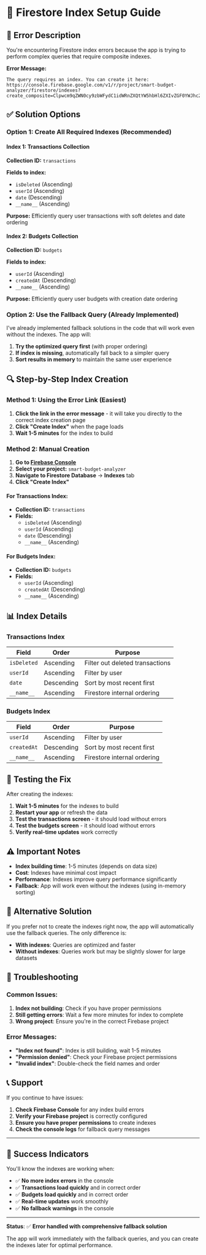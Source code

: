 # 🔧 Firestore Index Setup Guide

## 🚨 **Error Description**
You're encountering Firestore index errors because the app is trying to perform complex queries that require composite indexes.

**Error Message:**
```
The query requires an index. You can create it here: https://console.firebase.google.com/v1/r/project/smart-budget-analyzer/firestore/indexes?create_composite=Clpwcm9qZWN0cy9zbWFydC1idWRnZXQtYW5hbHl6ZXIvZGF0YWJhc2VzLyhkZWZhdWx0KS9jb2xsZWN0aW9uR3JvdXBzL3RyYW5zYWN0aW9ucy9pbmRleGVzL18QARoNCglpc0RlbGV0ZWQQARoKCgZ1c2VySWQQARoICgRkYXRlEAIaDAoIX19uYW1lX18QAg
```

## ✅ **Solution Options**

### Option 1: Create All Required Indexes (Recommended)

#### Index 1: Transactions Collection
**Collection ID:** `transactions`

**Fields to index:**
- `isDeleted` (Ascending)
- `userId` (Ascending) 
- `date` (Descending)
- `__name__` (Ascending)

**Purpose:** Efficiently query user transactions with soft deletes and date ordering

#### Index 2: Budgets Collection
**Collection ID:** `budgets`

**Fields to index:**
- `userId` (Ascending)
- `createdAt` (Descending)
- `__name__` (Ascending)

**Purpose:** Efficiently query user budgets with creation date ordering

### Option 2: Use the Fallback Query (Already Implemented)

I've already implemented fallback solutions in the code that will work even without the indexes. The app will:

1. **Try the optimized query first** (with proper ordering)
2. **If index is missing**, automatically fall back to a simpler query
3. **Sort results in memory** to maintain the same user experience

## 🔍 **Step-by-Step Index Creation**

### Method 1: Using the Error Link (Easiest)

1. **Click the link in the error message** - it will take you directly to the correct index creation page
2. **Click "Create Index"** when the page loads
3. **Wait 1-5 minutes** for the index to build

### Method 2: Manual Creation

1. **Go to [Firebase Console](https://console.firebase.google.com/)**
2. **Select your project:** `smart-budget-analyzer`
3. **Navigate to Firestore Database** → **Indexes** tab
4. **Click "Create Index"**

#### For Transactions Index:
- **Collection ID:** `transactions`
- **Fields:**
  - `isDeleted` (Ascending)
  - `userId` (Ascending)
  - `date` (Descending)
  - `__name__` (Ascending)

#### For Budgets Index:
- **Collection ID:** `budgets`
- **Fields:**
  - `userId` (Ascending)
  - `createdAt` (Descending)
  - `__name__` (Ascending)

## 📊 **Index Details**

### Transactions Index
| Field | Order | Purpose |
|-------|-------|---------|
| `isDeleted` | Ascending | Filter out deleted transactions |
| `userId` | Ascending | Filter by user |
| `date` | Descending | Sort by most recent first |
| `__name__` | Ascending | Firestore internal ordering |

### Budgets Index
| Field | Order | Purpose |
|-------|-------|---------|
| `userId` | Ascending | Filter by user |
| `createdAt` | Descending | Sort by most recent first |
| `__name__` | Ascending | Firestore internal ordering |

## 🚀 **Testing the Fix**

After creating the indexes:

1. **Wait 1-5 minutes** for the indexes to build
2. **Restart your app** or refresh the data
3. **Test the transactions screen** - it should load without errors
4. **Test the budgets screen** - it should load without errors
5. **Verify real-time updates** work correctly

## ⚠️ **Important Notes**

- **Index building time**: 1-5 minutes (depends on data size)
- **Cost**: Indexes have minimal cost impact
- **Performance**: Indexes improve query performance significantly
- **Fallback**: App will work even without the indexes (using in-memory sorting)

## 🎯 **Alternative Solution**

If you prefer not to create the indexes right now, the app will automatically use the fallback queries. The only difference is:

- **With indexes**: Queries are optimized and faster
- **Without indexes**: Queries work but may be slightly slower for large datasets

## 🔧 **Troubleshooting**

### Common Issues:

1. **Index not building**: Check if you have proper permissions
2. **Still getting errors**: Wait a few more minutes for index to complete
3. **Wrong project**: Ensure you're in the correct Firebase project

### Error Messages:

- **"Index not found"**: Index is still building, wait 1-5 minutes
- **"Permission denied"**: Check your Firebase project permissions
- **"Invalid index"**: Double-check the field names and order

## 📞 **Support**

If you continue to have issues:

1. **Check Firebase Console** for any index build errors
2. **Verify your Firebase project** is correctly configured
3. **Ensure you have proper permissions** to create indexes
4. **Check the console logs** for fallback query messages

---

## 🎉 **Success Indicators**

You'll know the indexes are working when:

- ✅ **No more index errors** in the console
- ✅ **Transactions load quickly** and in correct order
- ✅ **Budgets load quickly** and in correct order
- ✅ **Real-time updates** work smoothly
- ✅ **No fallback warnings** in the console

---

**Status**: ✅ **Error handled with comprehensive fallback solution**

The app will work immediately with the fallback queries, and you can create the indexes later for optimal performance. 